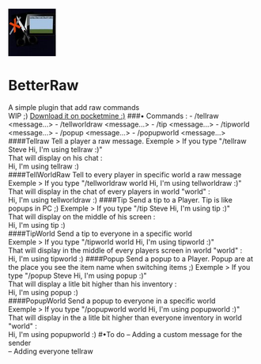  ![BetterTell](icon.jpg)                                       
# BetterRaw

A simple plugin that add raw commands                         
WIP ;)
<a href="https://forums.pocketmine.net/plugins/betterraw.1715/">Download it on pocketmine :)</a>
###• Commands :
       - /tellraw <player> <message...>
       - /tellworldraw <world> <message...> 
       - /tip <player> <message...>
       - /tipworld <world> <message...>
       - /popup <player> <message...>
       - /popupworld <world> <message...>
####Tellraw
Tell a player a raw message.
Exemple > If you type "/tellraw Steve Hi, I'm using tellraw :)"                        
That will display on his chat :                       
Hi, I'm using tellraw :)                                     
####TellWorldRaw
Tell to every player in specific world a raw message                           
  Exemple > If you type "/tellworldraw world Hi, I'm using tellworldraw :)"                    
  That will display in the chat of every players in world "world" :                         
  Hi, I'm using tellworldraw :)
####Tip
Send a tip to a Player. Tip is like popups in PC ;)
Exemple > If you type "/tip Steve Hi, I'm using tip :)"                        
That will display on the middle of his screen :                       
Hi, I'm using tip :)                                     
####TipWorld
Send a tip to everyone in a specific world                      
  Exemple > If you type "/tipworld world Hi, I'm using tipworld :)"                    
  That will display in the middle of every players screen in world "world" :                         
  Hi, I'm using tipworld :)
####Popup
Send a popup to a Player. Popup are at the place you see the item name when switching items ;)
Exemple > If you type "/popup Steve Hi, I'm using popup :)"                        
That will display a litle bit higher than his inventory :                       
Hi, I'm using popup :)                                     
####PopupWorld
Send a popup to everyone in a specific world                      
  Exemple > If you type "/popupworld world Hi, I'm using popupworld :)"                    
  That will display in the a litle bit higher than everyone inventory in world "world" :                         
  Hi, I'm using popupworld :)
#•To do
– Adding a custom message for the sender                                              
– Adding everyone tellraw                                              
                               

